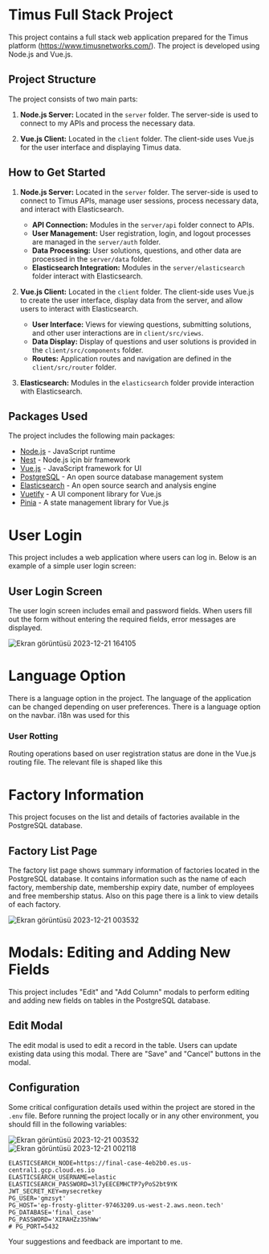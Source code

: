 # Timus Full Stack Project

This project contains a full stack web application prepared for the Timus platform (https://www.timusnetworks.com/). The project is developed using Node.js and Vue.js.

## Project Structure

The project consists of two main parts:

1. **Node.js Server:** Located in the `server` folder. The server-side is used to connect to my APIs and process the necessary data.

2. **Vue.js Client:** Located in the `client` folder. The client-side uses Vue.js for the user interface and displaying Timus data.

## How to Get Started

1. **Node.js Server:** Located in the `server` folder. The server-side is used to connect to Timus APIs, manage user sessions, process necessary data, and interact with Elasticsearch.

   - **API Connection:** Modules in the `server/api` folder connect to APIs.
   - **User Management:** User registration, login, and logout processes are managed in the `server/auth` folder.
   - **Data Processing:** User solutions, questions, and other data are processed in the `server/data` folder.
   - **Elasticsearch Integration:** Modules in the `server/elasticsearch` folder interact with Elasticsearch.

2. **Vue.js Client:** Located in the `client` folder. The client-side uses Vue.js to create the user interface, display data from the server, and allow users to interact with Elasticsearch.

   - **User Interface:** Views for viewing questions, submitting solutions, and other user interactions are in `client/src/views`.
   - **Data Display:** Display of questions and user solutions is provided in the `client/src/components` folder.
   - **Routes:** Application routes and navigation are defined in the `client/src/router` folder.

3. **Elasticsearch:** Modules in the `elasticsearch` folder provide interaction with Elasticsearch.

## Packages Used
The project includes the following main packages:

- [Node.js](https://nodejs.org/) - JavaScript runtime
- [Nest](https://nestjs.com/) - Node.js için bir framework
- [Vue.js](https://vuejs.org/) - JavaScript framework for UI
- [PostgreSQL](https://www.postgresql.org/) - An open source database management system
- [Elasticsearch](https://www.elastic.co/elasticsearch/) - An open source search and analysis engine
- [Vuetify](https://vuetifyjs.com/) - A UI component library for Vue.js
- [Pinia](https://pinia.esm.dev/) - A state management library for Vue.js

# User Login

This project includes a web application where users can log in. Below is an example of a simple user login screen:

## User Login Screen

The user login screen includes email and password fields. When users fill out the form without entering the required fields, error messages are displayed.

![Ekran görüntüsü 2023-12-21 164105](https://github.com/gmzsyt/TimusFinalCase/assets/82291548/c2257ca7-3207-4291-bb4c-b8b734f87c65)


# Language Option

There is a language option in the project. The language of the application can be changed depending on user preferences. There is a language option on the navbar. i18n was used for this

### User Rotting

Routing operations based on user registration status are done in the Vue.js routing file. The relevant file is shaped like this

# Factory Information

This project focuses on the list and details of factories available in the PostgreSQL database.

## Factory List Page

The factory list page shows summary information of factories located in the PostgreSQL database. It contains information such as the name of each factory, membership date, membership expiry date, number of employees and free membership status. Also on this page there is a link to view details of each factory.

![Ekran görüntüsü 2023-12-21 003532](https://github.com/gmzsyt/TimusFinalCase/assets/82291548/88d6d004-03fb-4fdd-8537-f5d88a5e3ebb)

# Modals: Editing and Adding New Fields

This project includes "Edit" and "Add Column" modals to perform editing and adding new fields on tables in the PostgreSQL database.

## Edit Modal

The edit modal is used to edit a record in the table. Users can update existing data using this modal. There are "Save" and "Cancel" buttons in the modal.

## Configuration

Some critical configuration details used within the project are stored in the `.env` file. Before running the project locally or in any other environment, you should fill in the following variables:

![Ekran görüntüsü 2023-12-21 003532](https://github.com/gmzsyt/TimusFinalCase/assets/82291548/c3d51a10-a41e-44ca-9212-fefbe401d46a)
![Ekran görüntüsü 2023-12-21 002118](https://github.com/gmzsyt/TimusFinalCase/assets/82291548/030b45ea-576c-4a2d-9425-8e53585a2722)
```env
ELASTICSEARCH_NODE=https://final-case-4eb2b0.es.us-central1.gcp.cloud.es.io
ELASTICSEARCH_USERNAME=elastic
ELASTICSEARCH_PASSWORD=3l7yEECEMHCTP7yPoS2bt9YK
JWT_SECRET_KEY=mysecretkey
PG_USER='gmzsyt'
PG_HOST='ep-frosty-glitter-97463209.us-west-2.aws.neon.tech'
PG_DATABASE='final_case'
PG_PASSWORD='XIRAHZz35hWw'
# PG_PORT=5432
```


Your suggestions and feedback are important to me.

